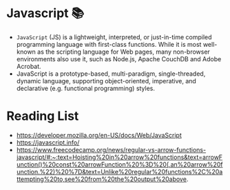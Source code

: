 # Javascript :books:
- `JavaScript` (JS) is a lightweight, interpreted, or just-in-time compiled programming language with first-class functions. While it is most well-known as the scripting language for Web pages, many non-browser environments also use it, such as Node.js, Apache CouchDB and Adobe Acrobat. 
- JavaScript is a prototype-based, multi-paradigm, single-threaded, dynamic language, supporting object-oriented, imperative, and declarative (e.g. functional programming) styles.

# Reading List
- https://developer.mozilla.org/en-US/docs/Web/JavaScript
- https://javascript.info/
- https://www.freecodecamp.org/news/regular-vs-arrow-functions-javascript/#:~:text=Hoisting%20in%20arrow%20functions&text=arrowFunction()%20const%20arrowFunction%20%3D%20(,an%20arrow%20function.%22)%20%7D&text=Unlike%20regular%20functions%2C%20attempting%20to,see%20from%20the%20output%20above.